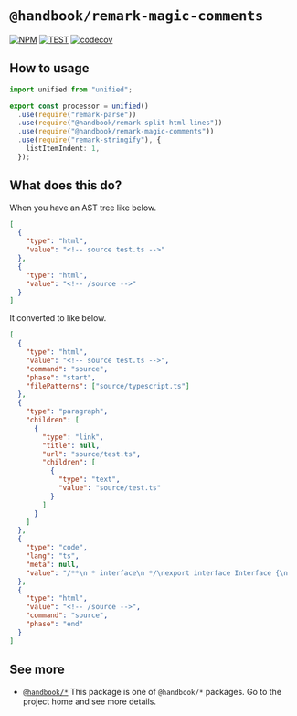 # `@handbook/remark-magic-comments`

[![NPM](https://img.shields.io/npm/v/@handbook/remark-magic-comments.svg)](https://www.npmjs.com/package/@handbook/remark-magic-comments)
[![TEST](https://github.com/rocket-hangar/handbook/workflows/Test/badge.svg)](https://github.com/rocket-hangar/handbook/actions?query=workflow%3ATest)
[![codecov](https://codecov.io/gh/rocket-hangar/handbook/branch/master/graph/badge.svg)](https://codecov.io/gh/rocket-hangar/handbook)

## How to usage

```ts
import unified from "unified";

export const processor = unified()
  .use(require("remark-parse"))
  .use(require("@handbook/remark-split-html-lines"))
  .use(require("@handbook/remark-magic-comments"))
  .use(require("remark-stringify"), {
    listItemIndent: 1,
  });
```

## What does this do?

When you have an AST tree like below.

```json
[
  {
    "type": "html",
    "value": "<!-- source test.ts -->"
  },
  {
    "type": "html",
    "value": "<!-- /source -->"
  }
]
```

It converted to like below.

```json
[
  {
    "type": "html",
    "value": "<!-- source test.ts -->",
    "command": "source",
    "phase": "start",
    "filePatterns": ["source/typescript.ts"]
  },
  {
    "type": "paragraph",
    "children": [
      {
        "type": "link",
        "title": null,
        "url": "source/test.ts",
        "children": [
          {
            "type": "text",
            "value": "source/test.ts"
          }
        ]
      }
    ]
  },
  {
    "type": "code",
    "lang": "ts",
    "meta": null,
    "value": "/**\n * interface\n */\nexport interface Interface {\n    /** a */\n    a: string;\n    /** b */\n    b: number;\n}\n\n/**\n * class\n */\nexport class Class {\n}\n\n/**\n * currying\n */\nexport const currying = (a: number) => (b: number): number => { };"
  },
  {
    "type": "html",
    "value": "<!-- /source -->",
    "command": "source",
    "phase": "end"
  }
]
```

## See more

- [`@handbook/*`](https://github.com/rocket-hangar/handbook) This package is one of `@handbook/*` packages. Go to the project home and see more details.
